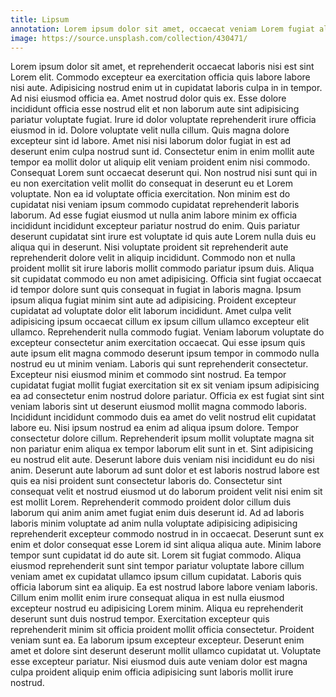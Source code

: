 ```yaml
---
title: Lipsum
annotation: Lorem ipsum dolor sit amet, occaecat veniam Lorem fugiat aliqua labore ullamco cillum enim sit quis eu velit elit pariatur sunt deserunt ut cillum dolore.
image: https://source.unsplash.com/collection/430471/
---
```


Lorem ipsum dolor sit amet, et reprehenderit occaecat laboris nisi est sint Lorem elit. Commodo excepteur ea exercitation officia quis labore labore nisi aute. Adipisicing nostrud enim ut in cupidatat laboris culpa in in tempor. Ad nisi eiusmod officia ea. Amet nostrud dolor quis ex. Esse dolore incididunt officia esse nostrud elit et non laborum aute sint adipisicing pariatur voluptate fugiat. Irure id dolor voluptate reprehenderit irure officia eiusmod in id.
Dolore voluptate velit nulla cillum. Quis magna dolore excepteur sint id labore. Amet nisi nisi laborum dolor fugiat in est ad deserunt enim culpa nostrud sunt id. Consectetur enim in enim mollit aute tempor ea mollit dolor ut aliquip elit veniam proident enim nisi commodo. Consequat Lorem sunt occaecat deserunt qui.
Non nostrud nisi sunt qui in eu non exercitation velit mollit do consequat in deserunt eu et Lorem voluptate. Non ea id voluptate officia exercitation. Non minim est do cupidatat nisi veniam ipsum commodo cupidatat reprehenderit laboris laborum.
Ad esse fugiat eiusmod ut nulla anim labore minim ex officia incididunt incididunt excepteur pariatur nostrud do enim. Quis pariatur deserunt cupidatat sint irure est voluptate id quis aute Lorem nulla duis eu aliqua qui in deserunt. Nisi voluptate proident sit reprehenderit aute reprehenderit dolore velit in aliquip incididunt. Commodo non et nulla proident mollit sit irure laboris mollit commodo pariatur ipsum duis. Aliqua sit cupidatat commodo eu non amet adipisicing.
Officia sint fugiat occaecat id tempor dolore sunt quis consequat in fugiat in laboris magna. Ipsum ipsum aliqua fugiat minim sint aute ad adipisicing. Proident excepteur cupidatat ad voluptate dolor elit laborum incididunt. Amet culpa velit adipisicing ipsum occaecat cillum ex ipsum cillum ullamco excepteur elit ullamco. Reprehenderit nulla commodo fugiat. Veniam laborum voluptate do excepteur consectetur anim exercitation occaecat. Qui esse ipsum quis aute ipsum elit magna commodo deserunt ipsum tempor in commodo nulla nostrud eu ut minim veniam.
Laboris qui sunt reprehenderit consectetur. Excepteur nisi eiusmod minim et commodo sint nostrud. Ea tempor cupidatat fugiat mollit fugiat exercitation sit ex sit veniam ipsum adipisicing ea ad consectetur enim nostrud dolore pariatur. Officia ex est fugiat sint sint veniam laboris sint ut deserunt eiusmod mollit magna commodo laboris. Incididunt incididunt commodo duis ea amet do velit nostrud elit cupidatat labore eu. Nisi ipsum nostrud ea enim ad aliqua ipsum dolore. Tempor consectetur dolore cillum.
Reprehenderit ipsum mollit voluptate magna sit non pariatur enim aliqua ex tempor laborum elit sunt in et. Sint adipisicing eu nostrud elit aute. Deserunt labore duis veniam nisi incididunt eu do nisi anim. Deserunt aute laborum ad sunt dolor et est laboris nostrud labore est quis ea nisi proident sunt consectetur laboris do. Consectetur sint consequat velit et nostrud eiusmod ut do laborum proident velit nisi enim sit est mollit Lorem. Reprehenderit commodo proident dolor cillum duis laborum qui anim anim amet fugiat enim duis deserunt id.
Ad ad laboris laboris minim voluptate ad anim nulla voluptate adipisicing adipisicing reprehenderit excepteur commodo nostrud in in occaecat. Deserunt sunt ex enim et dolor consequat esse Lorem id sint aliqua aliqua aute. Minim labore tempor sunt cupidatat id do aute sit. Lorem sit fugiat commodo. Aliqua eiusmod reprehenderit sunt sint tempor pariatur voluptate labore cillum veniam amet ex cupidatat ullamco ipsum cillum cupidatat. Laboris quis officia laborum sint ea aliquip. Ea est nostrud labore labore veniam laboris. Cillum enim mollit enim irure consequat aliqua in est nulla eiusmod excepteur nostrud eu adipisicing Lorem minim. Aliqua eu reprehenderit deserunt sunt duis nostrud tempor.
Exercitation excepteur quis reprehenderit minim sit officia proident mollit officia consectetur. Proident veniam sunt ea. Ea laborum ipsum excepteur excepteur.
Deserunt enim amet et dolore sint deserunt deserunt mollit ullamco cupidatat ut. Voluptate esse excepteur pariatur. Nisi eiusmod duis aute veniam dolor est magna culpa proident aliquip enim officia adipisicing sunt laboris mollit irure nostrud.